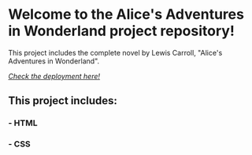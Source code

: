 # Welcome to the Alice's Adventures in Wonderland project repository!


This project includes the complete novel by Lewis Carroll, "Alice's Adventures in Wonderland".

*[Check the deployment here!](https://alice-in-wonderland.vercel.app/)*

## This project includes:
### - HTML
### - CSS

